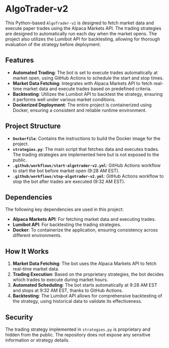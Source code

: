 # AlgoTrader-v2

This Python-based `AlgoTrader-v2` is designed to fetch market data and execute paper trades using the Alpaca Markets API. The trading strategies are designed to automatically run each day when the market opens. The project also utilizes the Lumibot API for backtesting, allowing for thorough evaluation of the strategy before deployment.

## Features

- **Automated Trading**: The bot is set to execute trades automatically at market open, using GitHub Actions to schedule the start and stop times.
- **Market Data Fetching**: Integrates with Alpaca Markets API to fetch real-time market data and execute trades based on predefined criteria.
- **Backtesting**: Utilizes the Lumibot API to backtest the strategy, ensuring it performs well under various market conditions.
- **Dockerized Deployment**: The entire project is containerized using Docker, ensuring a consistent and reliable runtime environment.

## Project Structure

- **`Dockerfile`**: Contains the instructions to build the Docker image for the project.
- **`strategies.py`**: The main script that fetches data and executes trades. The trading strategies are implemented here but is not exposed to the public.
- **`.github/workflows/start-algotrader-v2.yml`**: GitHub Actions workflow to start the bot before market open (9:28 AM EST).
- **`.github/workflows/stop-algotrader-v2.yml`**: GitHub Actions workflow to stop the bot after trades are executed (9:32 AM EST).

## Dependencies

The following key dependencies are used in this project:

- **Alpaca Markets API**: For fetching market data and executing trades.
- **Lumibot API**: For backtesting the trading strategies.
- **Docker**: To containerize the application, ensuring consistency across different environments.

## How It Works

1. **Market Data Fetching**: The bot uses the Alpaca Markets API to fetch real-time market data.
2. **Trading Execution**: Based on the proprietary strategies, the bot decides which trades to execute during market hours.
3. **Automated Scheduling**: The bot starts automatically at 9:28 AM EST and stops at 9:32 AM EST, thanks to GitHub Actions.
4. **Backtesting**: The Lumibot API allows for comprehensive backtesting of the strategy, using historical data to validate its effectiveness.

## Security

The trading strategy implemented in `strategies.py` is proprietary and hidden from the public. The repository does not expose any sensitive information or strategy details.
